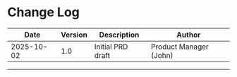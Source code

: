 # Change Log

| Date | Version | Description | Author |
|------|---------|-------------|--------|
| 2025-10-02 | 1.0 | Initial PRD draft | Product Manager (John) |

---
